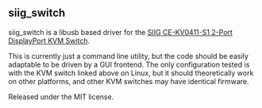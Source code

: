 ## siig_switch
siig_switch is a libusb based driver for the [SIIG CE-KV0411-S1 2-Port DisplayPort KVM Switch](http://www.amazon.com/gp/product/B007ZT1GQ6).

This is currently just a command line utility, but the code should be easily adaptable to be driven by a GUI frontend. The only configuration tested is with the KVM switch linked above on Linux, but it should theoretically work on other platforms, and other KVM switches may have identical firmware.

Released under the MIT license.
